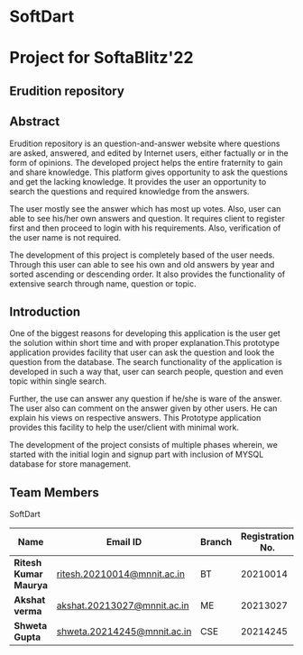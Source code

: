 # SoftDart

# Project for SoftaBlitz'22

## Erudition repository
 
## Abstract 
Erudition repository is an question-and-answer website where questions are asked, answered, and edited by Internet users, either factually or in the form of opinions. The developed project helps the entire fraternity to gain and share knowledge. This platform gives opportunity to ask the questions and get the lacking knowledge. It provides the user an opportunity to search the questions and required knowledge from the answers.

The user mostly see the answer which has most up votes. Also, user can able to see his/her own answers and question. It requires client to register first and then proceed to login with his requirements. Also, verification of the user name is not required.

The development of this project is completely based of the user needs. Through this user can able to see his own and old answers by year and sorted ascending or descending order. It also provides the functionality of extensive search through name, question or topic.

## Introduction

One of the biggest reasons for developing this application is the user get the solution within short time and with proper explanation.This prototype application provides facility that user can ask the question and look the question from the database. The search functionality of the application is developed in such a way that, user can search people, question and even topic within single search.

Further, the use can answer any question if he/she is ware of the answer. The user also can comment on the answer given by other users. He can explain his views on respective answers. This Prototype application provides this facility to help the user/client with minimal work.

The development of the project consists of multiple phases wherein, we started with the initial login and signup part with inclusion of MYSQL database for store management.

## Team Members 

SoftDart

 | Name                           |              Email ID                 |            Branch                  |   Registration No. |
 |--------------------------------|---------------------------------------|------------------------------------|--------------------|
 | **Ritesh Kumar Maurya**        |       ritesh.20210014@mnnit.ac.in     |            BT                      |      20210014      |
 | **Akshat verma**               |       akshat.20213027@mnnit.ac.in     |            ME                      |      20213027      |
 | **Shweta Gupta**               |       shweta.20214245@mnnit.ac.in     |            CSE                     |      20214245      |
  
  











